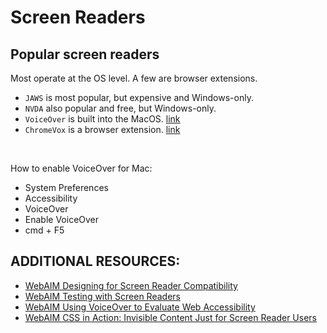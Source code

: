 # Screen Readers

## Popular screen readers

Most operate at the OS level. A few are browser extensions.

- `JAWS` is most popular, but expensive and Windows-only.
- `NVDA` also popular and free, but Windows-only.
- `VoiceOver` is built into the MacOS. [link](https://support.apple.com/guide/voiceover/welcome/mac)
- `ChromeVox` is a browser extension. [link](https://chrome.google.com/webstore/detail/screen-reader/kgejglhpjiefppelpmljglcjbhoiplfn?hl=en)

<br />

How to enable VoiceOver for Mac:

- System Preferences
- Accessibility
- VoiceOver
- Enable VoiceOver
- cmd + F5

## ADDITIONAL RESOURCES:

- [WebAIM Designing for Screen Reader Compatibility](https://webaim.org/techniques/screenreader/)
- [WebAIM Testing with Screen Readers](https://webaim.org/articles/screenreader_testing/)
- [WebAIM Using VoiceOver to Evaluate Web Accessibility](https://webaim.org/articles/voiceover/)
- [WebAIM CSS in Action: Invisible Content Just for Screen Reader Users](https://webaim.org/techniques/css/invisiblecontent/)
